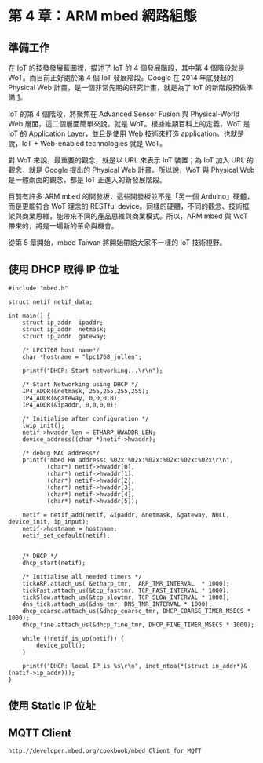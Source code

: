 # 第 4 章：ARM mbed 網路組態

## 準備工作

在 IoT 的技發發展藍圖裡，描述了 IoT 的 4 個發展階段，其中第 4 個階段就是 WoT。而目前正好處於第 4 個 IoT 發展階段。Google 在 2014 年底發起的 Physical Web 計畫，是一個非常先期的研究計畫，就是為了 IoT 的新階段預做準備 [1]。

IoT 的第 4 個階段，將聚焦在 Advanced Sensor Fusion 與 Physical-World Web 層面，這二個層面簡單來說，就是 WoT。根據維期百科上的定義，WoT 是 IoT 的 Application Layer，並且是使用 Web 技術來打造 application。也就是說，IoT + Web-enabled technologies 就是 WoT。

對 WoT 來說，最重要的觀念，就是以 URL 來表示 IoT 裝置；為 IoT 加入 URL 的觀念，就是 Google 提出的 Physical Web 計畫。所以說，WoT 與 Physical Web 是一體兩面的觀念，都是 IoT 正進入的新發展階段。

目前有許多 ARM mbed 的開發板，這些開發板並不是「另一個 Arduino」硬體，而是更能符合 WoT 理念的 RESTful device。同樣的硬體，不同的觀念、技術框架與商業思維，能帶來不同的產品思維與商業模式。所以，ARM mbed 與 WoT 帶來的，將是一場新的革命與機會。

從第 5 章開始，mbed Taiwan 將開始帶給大家不一樣的 IoT 技術視野。

[1]: http://www.jollen.org/blog/2015/01/arm-mbed-1-physical-web.html

## 使用 DHCP 取得 IP 位址


```
#include "mbed.h"
  
struct netif netif_data;

int main() { 
    struct ip_addr  ipaddr;
    struct ip_addr  netmask;
    struct ip_addr  gateway;
        
    /* LPC1768 host name*/
    char *hostname = "lpc1768_jollen";
 
    printf("DHCP: Start networking...\r\n");
    
    /* Start Networking using DHCP */
    IP4_ADDR(&netmask, 255,255,255,255);
    IP4_ADDR(&gateway, 0,0,0,0);
    IP4_ADDR(&ipaddr, 0,0,0,0);
 
    /* Initialise after configuration */
    lwip_init();
    netif->hwaddr_len = ETHARP_HWADDR_LEN;
    device_address((char *)netif->hwaddr);
 
    /* debug MAC address*/
    printf("mbed HW address: %02x:%02x:%02x:%02x:%02x:%02x\r\n",
           (char*) netif->hwaddr[0],
           (char*) netif->hwaddr[1],
           (char*) netif->hwaddr[2],
           (char*) netif->hwaddr[3],
           (char*) netif->hwaddr[4],
           (char*) netif->hwaddr[5]);
 
    netif = netif_add(netif, &ipaddr, &netmask, &gateway, NULL, device_init, ip_input);
    netif->hostname = hostname;
    netif_set_default(netif);


    /* DHCP */
    dhcp_start(netif);
 
    /* Initialise all needed timers */
    tickARP.attach_us( &etharp_tmr,  ARP_TMR_INTERVAL  * 1000);
    tickFast.attach_us(&tcp_fasttmr, TCP_FAST_INTERVAL * 1000);
    tickSlow.attach_us(&tcp_slowtmr, TCP_SLOW_INTERVAL * 1000);
    dns_tick.attach_us(&dns_tmr, DNS_TMR_INTERVAL * 1000);
    dhcp_coarse.attach_us(&dhcp_coarse_tmr, DHCP_COARSE_TIMER_MSECS * 1000);
    dhcp_fine.attach_us(&dhcp_fine_tmr, DHCP_FINE_TIMER_MSECS * 1000);
  
    while (!netif_is_up(netif)) {
        device_poll();
    }
 
    printf("DHCP: local IP is %s\r\n", inet_ntoa(*(struct in_addr*)&(netif->ip_addr))); 
}
```

## 使用 Static IP 位址

## MQTT Client

```
http://developer.mbed.org/cookbook/mbed_Client_for_MQTT
```